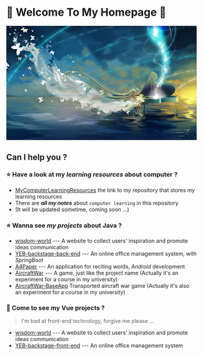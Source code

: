 # 💙 Welcome To My Homepage 💙
![homepagePicture1](pics/v2-b4fa1163d7c6f7bb2d246eb1a7bb6b50.jpg)
## Can I help you ?
### :star: Have a look at my *learning resources* about computer ?
- [MyComputerLearningResources](https://github.com/SunDocker/MyComputerLearningResources) the link to my repository that stores my learning resources
- There are ***all my notes*** about `computer learning` in this repository
- (It will be updated sometime, coming soon ...)
### :star: Wanna see *my projects* about Java ?
- [wisdom-world](https://github.com/SunDocker/wisdom-world-parent) --- A website to collect users' inspiration and promote ideas communication
- [YEB-backstage-back-end](https://github.com/SunDocker/YEB-backstage-back-end) --- An online office management system, with *SpringBoot*
- [A4Paper](https://github.com/SunDocker/A4Paper) --- An application for reciting words, *Android* development
- [AircraftWar](https://github.com/SunDocker/AircraftWar-base) --- A game, just like the project name (Actually it's an experiment for a course in my university)
- [AircraftWar-BaseApp](https://github.com/SunDocker/AircraftWar-BaseApp) Transported aircraft war game (Actually it's also an experiment for a course in my university)
### :star2: Come to see my Vue projects ?
> I'm bad at front-end technology, forgive me please ...
- [wisdom-world](https://github.com/SunDocker/wisdom-world-app.git) --- A website to collect users' inspiration and promote ideas communication
- [YEB-backstage-front-end](https://github.com/SunDocker/YEB-backstage-front-end) --- An online office management system

<!--
**SunDocker/SunDocker** is a ✨ _special_ ✨ repository because its `README.md` (this file) appears on your GitHub profile.

Here are some ideas to get you started:

- 🔭 I’m currently working on ...
- 🌱 I’m currently learning ...
- 👯 I’m looking to collaborate on ...
- 🤔 I’m looking for help with ...
- 💬 Ask me about ...
- 📫 How to reach me: ...
- 😄 Pronouns: ...
- ⚡ Fun fact: ...
-->
